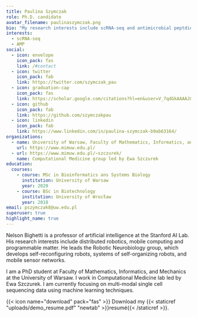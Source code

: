 ```yaml
---
title: Paulina Szymczak
role: Ph.D. candidate
avatar_filename: paulinaszymczak.png
bio: "My research interests include scRNA-seq and antimicrobial peptdies. "
interests:
  - scRNA-seq
  - AMP
social:
  - icon: envelope
    icon_pack: fas
    link: /#contact
  - icon: twitter
    icon_pack: fab
    link: https://twitter.com/szymczak_pau
  - icon: graduation-cap
    icon_pack: fas
    link: https://scholar.google.com/citations?hl=en&user=V_7qdGkAAAAJ&
  - icon: github
    icon_pack: fab
    link: https://github.com/szymczakpau
  - icon: linkedin
    icon_pack: fab
    link: https://www.linkedin.com/in/paulina-szymczak-b9ab63164/
organizations:
  - name: University of Warsaw, Faculty of Mathematics, Informatics, and Mechanics
    url: https://www.mimuw.edu.pl/
  - url: https://www.mimuw.edu.pl/~szczurek/
    name: Computational Medicine group led by Ewa Szczurek
education:
  courses:
    - course: MSc in Bioinformatics ans Systems Biology
      institution: University of Warsaw
      year: 2020
    - course: BSc in Biotechnology
      institution: University of Wrocław
      year: 2018
email: pszymczak8@uw.edu.pl
superuser: true
highlight_name: true
---
```

Nelson Bighetti is a professor of artificial intelligence at the Stanford AI Lab. His research interests include distributed robotics, mobile computing and programmable matter. He leads the Robotic Neurobiology group, which develops self-reconfiguring robots, systems of self-organizing robots, and mobile sensor networks.

I am a PhD student at Faculty of Mathematics, Informatics, and Mechanics at the University of Warsaw. I work in Computational Medicine lab led by Ewa Szczurek. I am currently focusing on multi-modal single cell sequencing data using machine learning techniques.

{{< icon name="download" pack="fas" >}} Download my {{< staticref "uploads/demo_resume.pdf" "newtab" >}}resumé{{< /staticref >}}.